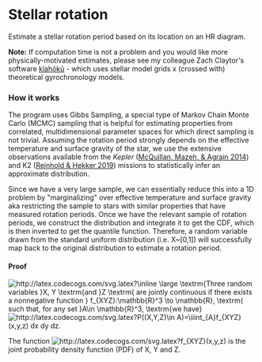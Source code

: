 # Stellar rotation

Estimate a stellar rotation period based on its location on an HR diagram. 

**Note:** If computation time is not a problem and you would like more physically-motivated estimates, please see my colleague Zach Claytor's software [kīahōkū](https://github.com/zclaytor/kiauhoku) - which uses stellar model grids x (crossed with) theoretical gyrochronology models.

### How it works
The program uses Gibbs Sampling, a special type of Markov Chain Monte Carlo (MCMC) sampling that is helpful for estimating properties from correlated, multidimensional parameter spaces for which direct sampling is not trivial. Assuming the rotation period strongly depends on the effective temperature and surface gravity of the star, we use the extensive observations available from the *Kepler* ([McQuillan, Mazeh, & Agrain 2014](https://ui.adsabs.harvard.edu/abs/2014ApJS..211...24M/)) and K2 ([Reinhold & Hekker 2019](https://ui.adsabs.harvard.edu/abs/2020A%26A...635A..43R)) missions to statistically infer an approximate distribution. 

Since we have a very large sample, we can essentially reduce this into a 1D problem by "marginalizing" over effective temperature and surface gravity aka restricting the sample to stars with similar properties that have measured rotation periods. Once we have the relevant sample of rotation periods, we construct the distribution and integrate it to get the CDF, which is then inverted to get the quantile function. Therefore, a random variable drawn from the standard uniform distribution (i.e. X~[0,1]) will successfully map back to the original distribution to estimate a rotation period. 

#### Proof

<img src="http://latex.codecogs.com/svg.latex?\inline&space;\large&space;\textrm{Three&space;random&space;variables&space;}X,&space;Y&space;\textrm{and&space;}Z&space;\textrm{&space;are&space;jointly&space;continuous&space;if&space;there&space;exists&space;a&space;nonnegative&space;function&space;}&space;f_{XYZ}:\mathbb{R}^3&space;\to&space;\mathbb{R},&space;\textrm{&space;such&space;that,&space;for&space;any&space;set&space;}A\in&space;\mathbb{R}^3,&space;\textrm{we&space;have}" title="http://latex.codecogs.com/svg.latex?\inline \large \textrm{Three random variables }X, Y \textrm{and }Z \textrm{ are jointly continuous if there exists a nonnegative function } f_{XYZ}:\mathbb{R}^3 \to \mathbb{R}, \textrm{ such that, for any set }A\in \mathbb{R}^3, \textrm{we have}" />

<img src="http://latex.codecogs.com/svg.latex?P((X,Y,Z)\in&space;A)=\iiint_{A}f_{XYZ}(x,y,z)&space;dx&space;dy&space;dz." title="http://latex.codecogs.com/svg.latex?P((X,Y,Z)\in A)=\iiint_{A}f_{XYZ}(x,y,z) dx dy dz." />

The function <img src="http://latex.codecogs.com/svg.latex?f_{XYZ}(x,y,z)" title="http://latex.codecogs.com/svg.latex?f_{XYZ}(x,y,z)" /> is the joint probability density function (PDF) of X, Y and Z.
